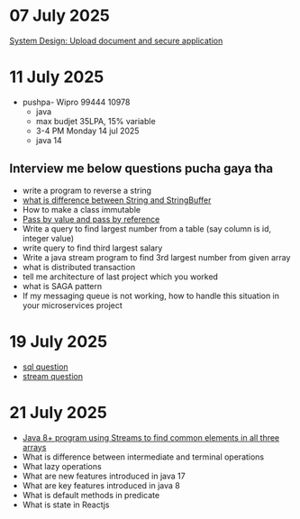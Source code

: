 # 07 July 2025

[System Design: Upload document and secure application](./tech-lead/system-design-01.md)

# 11 July 2025

- pushpa- Wipro 99444 10978
  - java
  - max budjet 35LPA, 15% variable
  - 3-4 PM Monday 14 jul 2025
  - java 14

## Interview me below questions pucha gaya tha

- write a program to reverse a string
- [what is difference between String and StringBuffer](./java/java--what-is-difference-between-string-and-stringbuffer.md)
- How to make a class immutable
- [Pass by value and pass by reference](./java/java--pass-by-value-and-pass-by-reference-in-java.md)
- Write a query to find largest number from a table (say column is id, integer value)
- write query to find third largest salary
- Write a java stream program to find 3rd largest number from given array
- what is distributed transaction
- tell me architecture of last project which you worked
- what is SAGA pattern
- If my messaging queue is not working, how to handle this situation in your microservices project


# 19 July 2025

- [sql question](./sql/001.md)
- [stream question](./java-8/programs/003.md)

# 21 July 2025

- [Java 8+ program using Streams to find common elements in all three arrays](./java-8/programs/004.md)
- What is difference between intermediate and terminal operations
- What lazy operations
- What are new features introduced in java 17
- What are key features introduced in java 8
- What is default methods in predicate
- What is state in Reactjs